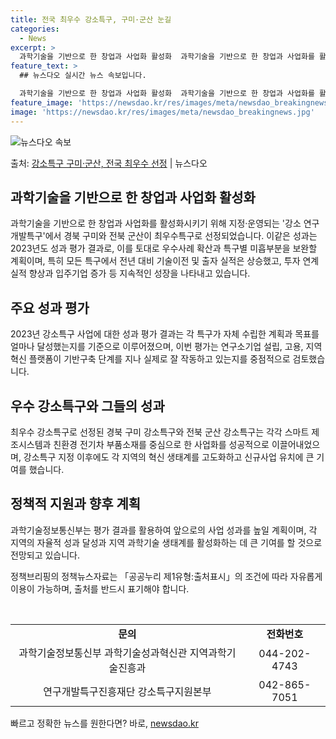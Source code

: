 ```yaml
---
title: 전국 최우수 강소특구, 구미·군산 눈길
categories:
  - News
excerpt: >
  과학기술을 기반으로 한 창업과 사업화 활성화  과학기술을 기반으로 한 창업과 사업화를 활성화시키기 위해 지정…
feature_text: >
  ## 뉴스다오 실시간 뉴스 속보입니다.

  과학기술을 기반으로 한 창업과 사업화 활성화  과학기술을 기반으로 한 창업과 사업화를 활성화시키기 위해 지정…
feature_image: 'https://newsdao.kr/res/images/meta/newsdao_breakingnews.jpg'
image: 'https://newsdao.kr/res/images/meta/newsdao_breakingnews.jpg'
---
```


![뉴스다오 속보](https://newsdao.kr/res/images/meta/newsdao_breakingnews.jpg)

<p>출처: <a href="https://newsdao.kr/4496" rel="dofollow">강소특구 구미·군산, 전국 최우수 선정</a> | 뉴스다오</p>

<h2 data-ke-size="size26">과학기술을 기반으로 한 창업과 사업화 활성화</h2>
<p data-ke-size="size16">과학기술을 기반으로 한 창업과 사업화를 활성화시키기 위해 지정·운영되는 '강소 연구개발특구'에서 경북 구미와 전북 군산이 최우수특구로 선정되었습니다. 이같은 성과는 2023년도 성과 평가 결과로, 이를 토대로 우수사례 확산과 특구별 미흡부분을 보완할 계획이며, 특히 모든 특구에서 전년 대비 기술이전 및 출자 실적은 상승했고, 투자 연계 실적 향상과 입주기업 증가 등 지속적인 성장을 나타내고 있습니다.</p>

<h2 data-ke-size="size26">주요 성과 평가</h2>
<p data-ke-size="size16">2023년 강소특구 사업에 대한 성과 평가 결과는 각 특구가 자체 수립한 계획과 목표를 얼마나 달성했는지를 기준으로 이루어졌으며, 이번 평가는 연구소기업 설립, 고용, 지역 혁신 플랫폼이 기반구축 단계를 지나 실제로 잘 작동하고 있는지를 중점적으로 검토했습니다.</p>

<h2 data-ke-size="size26">우수 강소특구와 그들의 성과</h2>
<p data-ke-size="size16">최우수 강소특구로 선정된 경북 구미 강소특구와 전북 군산 강소특구는 각각 스마트 제조시스템과 친환경 전기차 부품소재를 중심으로 한 사업화를 성공적으로 이끌어내었으며, 강소특구 지정 이후에도 각 지역의 혁신 생태계를 고도화하고 신규사업 유치에 큰 기여를 했습니다.</p>

<h2 data-ke-size="size26">정책적 지원과 향후 계획</h2>
<p data-ke-size="size16">과학기술정보통신부는 평가 결과를 활용하여 앞으로의 사업 성과를 높일 계획이며, 각 지역의 자율적 성과 달성과 지역 과학기술 생태계를 활성화하는 데 큰 기여를 할 것으로 전망되고 있습니다.</p>
<p data-ke-size="size16">정책브리핑의 정책뉴스자료는 「공공누리 제1유형:출처표시」의 조건에 따라 자유롭게 이용이 가능하며, 출처를 반드시 표기해야 합니다.</p>
<p data-ke-size="size16">&nbsp;</p>

<table>
  <tbody>
    <tr>
      <td style="text-align: center; height: 17px;"><b>문의</b></td>
      <td style="text-align: center; height: 17px;"><b>전화번호</b></td>
    </tr>
    <tr>
      <td style="text-align: center; height: 17px;">과학기술정보통신부 과학기술성과혁신관 지역과학기술진흥과</td>
      <td style="text-align: center; height: 17px;">044-202-4743</td>
    </tr>
    <tr>
      <td style="text-align: center; height: 17px;">연구개발특구진흥재단 강소특구지원본부</td>
      <td style="text-align: center; height: 17px;">042-865-7051</td>
    </tr>
  </tbody>
</table> 

빠르고 정확한 뉴스를 원한다면? 바로, <a href="https://newsdao.kr" rel="dofollow">newsdao.kr</a>


